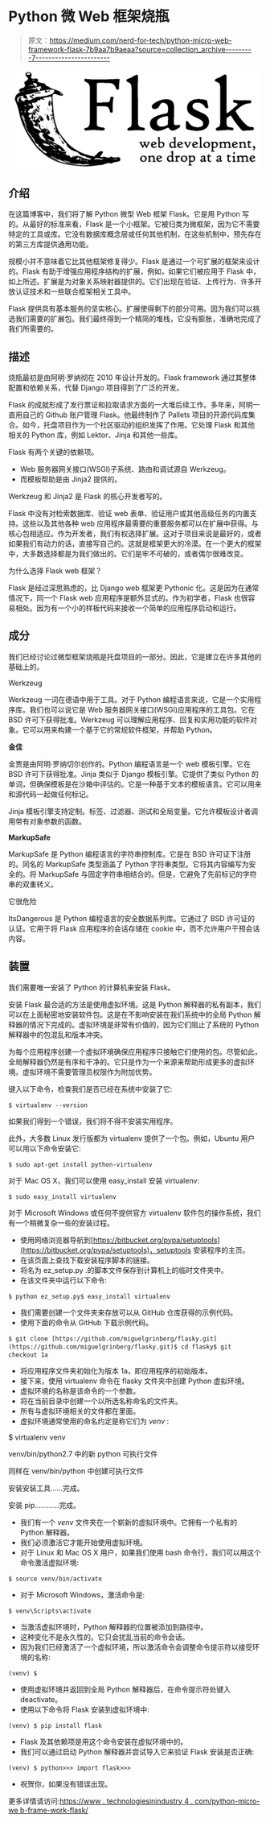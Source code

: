 # Python 微 Web 框架烧瓶

> 原文：<https://medium.com/nerd-for-tech/python-micro-web-framework-flask-7b9aa7b9aeaa?source=collection_archive---------7----------------------->

![](img/79b4fa8427d94ec7862988c4e306ca0b.png)

## 介绍

在这篇博客中，我们将了解 Python 微型 Web 框架 Flask。它是用 Python 写的。从最好的标准来看，Flask 是一个小框架。它被归类为微框架，因为它不需要特定的工具或库。它没有数据库概念层或任何其他机制，在这些机制中，预先存在的第三方库提供通用功能。

规模小并不意味着它比其他框架修复得少。Flask 是通过一个可扩展的框架来设计的。Flask 有助于增强应用程序结构的扩展，例如，如果它们被应用于 Flask 中，如上所述。扩展是为对象关系映射器提供的。它们出现在验证、上传行为、许多开放认证技术和一些联合框架相关工具中。

Flask 提供具有基本服务的坚实核心。扩展使得剩下的部分可用。因为我们可以挑选我们需要的扩展包。我们最终得到一个精简的堆栈，它没有膨胀，准确地完成了我们所需要的。

## 描述

烧瓶最初是由阿明·罗纳彻在 2010 年设计开发的。Flask framework 通过其整体配置和依赖关系，代替 Django 项目得到了广泛的开发。

Flask 的成就形成了发行票证和拉取请求方面的一大堆后续工作。多年来，阿明一直用自己的 Github 账户管理 Flask。他最终制作了 Pallets 项目的开源代码库集合。如今，托盘项目作为一个社区驱动的组织发挥了作用。它处理 Flask 和其他相关的 Python 库，例如 Lektor、Jinja 和其他一些库。

Flask 有两个关键的依赖项。

*   Web 服务器网关接口(WSGI)子系统、路由和调试源自 Werkzeug。
*   而模板帮助是由 Jinja2 提供的。

Werkzeug 和 Jinja2 是 Flask 的核心开发者写的。

Flask 中没有对检索数据库、验证 web 表单、验证用户或其他高级任务的内置支持。这些以及其他各种 web 应用程序最需要的重要服务都可以在扩展中获得。与核心包相适应。作为开发者，我们有权选择扩展。这对于项目来说是最好的，或者如果我们有动力的话，直接写自己的。这就是框架更大的冷漠。在一个更大的框架中，大多数选择都是为我们做出的。它们是牢不可破的，或者偶尔很难改变。

为什么选择 Flask web 框架？

Flask 是经过深思熟虑的，比 Django web 框架更 Pythonic 化。这是因为在通常情况下，同一个 Flask web 应用程序是额外显式的。作为初学者，Flask 也很容易相处。因为有一个小的样板代码来接收一个简单的应用程序启动和运行。

## 成分

我们已经讨论过微型框架烧瓶是托盘项目的一部分。因此，它是建立在许多其他的基础上的。

Werkzeug

Werkzeug 一词在德语中用于工具。对于 Python 编程语言来说，它是一个实用程序库。我们也可以说它是 Web 服务器网关接口(WSGI)应用程序的工具包。它在 BSD 许可下获得批准。Werkzeug 可以理解应用程序、回复和实用功能的软件对象。它可以用来构建一个基于它的常规软件框架，并帮助 Python。

**金佳**

金贾是由阿明·罗纳切尔创作的。Python 编程语言是一个 web 模板引擎。它在 BSD 许可下获得批准。Jinja 类似于 Django 模板引擎。它提供了类似 Python 的单词，但确保模板是在沙箱中评估的。它是一种基于文本的模板语言。它可以用来和源代码一起做任何标记。

Jinja 模板引擎支持定制。标签、过滤器、测试和全局变量。它允许模板设计者调用带有对象参数的函数。

**MarkupSafe**

MarkupSafe 是 Python 编程语言的字符串控制库。它是在 BSD 许可证下注册的。同名的 MarkupSafe 类型涵盖了 Python 字符串类型。它将其内容编写为安全的。将 MarkupSafe 与固定字符串相结合的。但是，它避免了先前标记的字符串的双重转义。

它很危险

ItsDangerous 是 Python 编程语言的安全数据系列库。它通过了 BSD 许可证的认证。它用于将 Flask 应用程序的会话存储在 cookie 中，而不允许用户干预会话内容。

## 装置

我们需要唯一安装了 Python 的计算机来安装 Flask。

安装 Flask 最合适的方法是使用虚拟环境。这是 Python 解释器的私有副本，我们可以在上面秘密地安装软件包。这是在不影响安装在我们系统中的全局 Python 解释器的情况下完成的。虚拟环境是非常有价值的，因为它们阻止了系统的 Python 解释器中的包混乱和版本冲突。

为每个应用程序创建一个虚拟环境确保应用程序只接触它们使用的包。尽管如此，全局解释器仍然是有序和干净的。它只是作为一个来源来帮助形成更多的虚拟环境。虚拟环境不需要管理员权限作为附加优势。

键入以下命令，检查我们是否已经在系统中安装了它:

```
$ virtualenv --version
```

如果我们得到一个错误，我们将不得不安装实用程序。

此外，大多数 Linux 发行版都为 virtualenv 提供了一个包。例如，Ubuntu 用户可以用以下命令安装它:

```
$ sudo apt-get install python-virtualenv
```

对于 Mac OS X，我们可以使用 easy_install 安装 virtualenv:

```
$ sudo easy_install virtualenv
```

对于 Microsoft Windows 或任何不提供官方 virtualenv 软件包的操作系统，我们有一个稍微复杂一些的安装过程。

*   使用网络浏览器导航到[https://bitbucket.org/pypa/setuptools](https://bitbucket.org/pypa/setuptools)，setuptools 安装程序的主页。
*   在该页面上查找下载安装程序脚本的链接。
*   将名为 ez_setup.py .的脚本文件保存到计算机上的临时文件夹中。
*   在该文件夹中运行以下命令:

```
$ python ez_setup.py$ easy_install virtualenv
```

*   我们需要创建一个文件夹来存放可以从 GitHub 仓库获得的示例代码。
*   使用下面的命令从 GitHub 下载示例代码。

```
$ git clone [https://github.com/miguelgrinberg/flasky.git](https://github.com/miguelgrinberg/flasky.git)$ cd flasky$ git checkout 1a
```

*   将应用程序文件夹初始化为版本 1a，即应用程序的初始版本。
*   接下来，使用 virtualenv 命令在 flasky 文件夹中创建 Python 虚拟环境。
*   虚拟环境的名称是该命令的一个参数。
*   将在当前目录中创建一个以所选名称命名的文件夹。
*   所有与虚拟环境相关的文件都在里面。
*   虚拟环境通常使用的命名约定是称它们为 *venv* :

$ virtualenv venv

venv/bin/python2.7 中的新 python 可执行文件

同样在 venv/bin/python 中创建可执行文件

安装安装工具……完成。

安装 pip…………完成。

*   我们有一个 *venv* 文件夹在一个崭新的虚拟环境中。它拥有一个私有的 Python 解释器。
*   我们必须激活它才能开始使用虚拟环境。
*   对于 Linux 和 Mac OS X 用户，如果我们使用 bash 命令行，我们可以用这个命令激活虚拟环境:

```
$ source venv/bin/activate
```

*   对于 Microsoft Windows，激活命令是:

```
$ venv\Scripts\activate
```

*   当激活虚拟环境时，Python 解释器的位置被添加到路径中。
*   这种变化不是永久性的。它只会扰乱当前的命令会话。
*   因为我们已经激活了一个虚拟环境，所以激活命令会调整命令提示符以接受环境的名称:

```
(venv) $
```

*   使用虚拟环境并返回到全局 Python 解释器后，在命令提示符处键入 deactivate。
*   使用以下命令将 Flask 安装到虚拟环境中:

```
(venv) $ pip install flask
```

*   Flask 及其依赖项是用这个命令安装在虚拟环境中的。
*   我们可以通过启动 Python 解释器并尝试导入它来验证 Flask 安装是否正确:

```
(venv) $ python>>> import flask>>>
```

*   祝贺你，如果没有错误出现。

更多详情请访问:[https://www . technologiesinindustry 4 . com/python-micro-we b-frame-work-flask/](https://www.technologiesinindustry4.com/python-micro-web-frame-work-flask/)